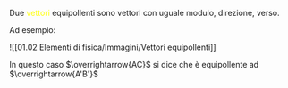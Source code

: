 Due <font color="#ffff00">vettori</font> equipollenti sono vettori con uguale modulo, direzione, verso.

 Ad esempio:

![[01.02 Elementi di fisica/Immagini/Vettori equipollenti]]

In questo caso $\overrightarrow{AC}$ si dice che è equipollente ad $\overrightarrow{A'B'}$